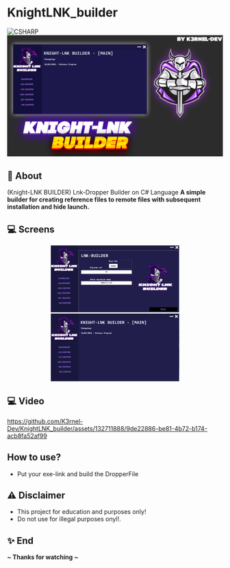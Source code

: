 # KnightLNK_builder
![CSHARP](https://img.shields.io/badge/Language-CSHARP-aqua?style=for-the-badge&logo=CS)
![](BANNER.jpg)

## 📑 About
</b>(Knight-LNK BUILDER) Lnk-Dropper Builder on C# Language</b>
<strong>A simple builder for creating reference files to remote files with subsequent installation and hide launch.</strong>

## 💻 Screens
<p float="left" align="center">
  <img alt="screen" width="300" src="screen1.png">
  <img alt="screen" width="300" src="screen2.png">
</p> 

## 💻 Video
https://github.com/K3rnel-Dev/KnightLNK_builder/assets/132711888/9de22886-be81-4b72-b174-acb8fa52af99



## How to use?
 * Put your exe-link and build the DropperFile


## ⚠️ Disclaimer
 * This project for education and purposes only!
 * Do not use for illegal purposes onyl!.

## ✨ End
<strong>~ Thanks for watching ~</strong>
